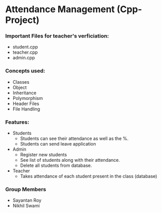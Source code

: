 # Attendance Management (Cpp-Project)

### Important Files for teacher's verficiation:
* student.cpp
* teacher.cpp
* admin.cpp
### Concepts used:
* Classes
* Object
* Inheritance
* Polymorphism
* Header Files
* File Handling

### Features:
* Students
  * Students can see their attendance as well as the %.
  * Students can send leave application
* Admin
  * Register new students
  * See list of students along with their attendance.
  * Delete all students from database.
* Teacher 
  * Takes attendance of each student present in the class (database)

### Group Members
* Sayantan Roy
* Nikhil Swami

